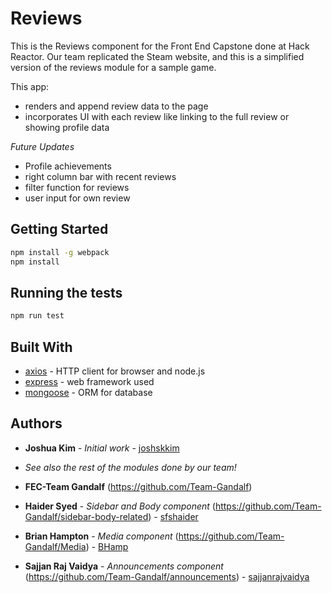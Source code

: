 # Reviews
This is the Reviews component for the Front End Capstone done at Hack Reactor. Our team replicated the Steam website, and this is a simplified version of the reviews module for a sample game.

This app:
* renders and append review data to the page
* incorporates UI with each review like linking to the full review or showing profile data

*Future Updates*
* Profile achievements
* right column bar with recent reviews
* filter function for reviews
* user input for own review

## Getting Started

```sh
npm install -g webpack
npm install
```


## Running the tests

```sh
npm run test
```

## Built With

* [axios](https://www.npmjs.com/package/axios) - HTTP client for browser and node.js
* [express](https://expressjs.com/) - web framework used
* [mongoose](https://mongoosejs.com/) - ORM for database

## Authors

* **Joshua Kim** - *Initial work* - [joshskkim](https://github.com/joshskkim)

* *See also the rest of the modules done by our team!*
* **FEC-Team Gandalf** (https://github.com/Team-Gandalf)


* **Haider Syed** - *Sidebar and Body component* (https://github.com/Team-Gandalf/sidebar-body-related) - [sfshaider](https://github.com/sfshaider)
* **Brian Hampton** - *Media component* (https://github.com/Team-Gandalf/Media) - [BHamp](https://github.com/BHamp)
* **Sajjan Raj Vaidya** - *Announcements component* (https://github.com/Team-Gandalf/announcements) - [sajjanrajvaidya](https://github.com/sajjanrajvaidya)
